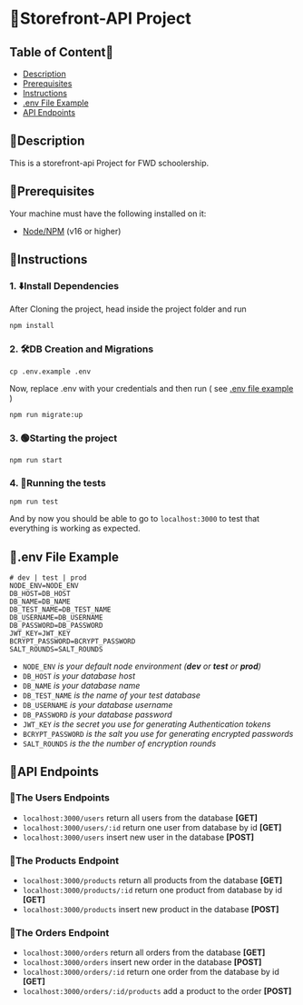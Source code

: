 # 🎉Storefront-API Project

## Table of Content📃

- [Description](#description)
- [Prerequisites](#prerequisites)
- [Instructions](#instructions)
- [.env File Example](#env-file-example)
- [API Endpoints](#api-endpoints)

## 🌵Description

This is a storefront-api Project for FWD schoolership.

## 🥇Prerequisites

Your machine must have the following installed on it:

- [Node/NPM](https://nodejs.org/en/download/) (v16 or higher)

## 📝Instructions

### 1. ⬇️Install Dependencies

After Cloning the project, head inside the project folder and run

```
npm install
```

### 2. 🛠️DB Creation and Migrations

```
cp .env.example .env
```

Now, replace .env with your credentials and then run ( see [.env file example](#env-file-example) )

```
npm run migrate:up
```

### 3. 🟢Starting the project

```
npm run start
```

### 4. 🧪Running the tests

```
npm run test
```

And by now you should be able to go to `localhost:3000` to test that everything is working as expected.

## 📄.env File Example

```
# dev | test | prod
NODE_ENV=NODE_ENV
DB_HOST=DB_HOST
DB_NAME=DB_NAME
DB_TEST_NAME=DB_TEST_NAME
DB_USERNAME=DB_USERNAME
DB_PASSWORD=DB_PASSWORD
JWT_KEY=JWT_KEY
BCRYPT_PASSWORD=BCRYPT_PASSWORD
SALT_ROUNDS=SALT_ROUNDS
```

- `NODE_ENV` _is your default node environment (**dev** or **test** or **prod**)_
- `DB_HOST` _is your database host_
- `DB_NAME` _is your database name_
- `DB_TEST_NAME` _is the name of your test database_
- `DB_USERNAME` _is your database username_
- `DB_PASSWORD` _is your database password_
- `JWT_KEY` _is the secret you use for generating Authentication tokens_
- `BCRYPT_PASSWORD` _is the salt you use for generating encrypted passwords_
- `SALT_ROUNDS` _is the the number of encryption rounds_

## 🚩API Endpoints

### 🚧The Users Endpoints

- `localhost:3000/users`  return all users from the database            **[GET]**
- `localhost:3000/users/:id`  return one user from database by id       **[GET]**
- `localhost:3000/users`  insert new user in the database               **[POST]**
### 🚧The Products Endpoint

- `localhost:3000/products`  return all products from the database      **[GET]**
- `localhost:3000/products/:id`  return one product from database by id **[GET]**
- `localhost:3000/products`  insert new product in the database         **[POST]**
### 🚧The Orders Endpoint
- `localhost:3000/orders`  return all orders from the database          **[GET]**
- `localhost:3000/orders`  insert new order in the database             **[POST]**
- `localhost:3000/orders/:id`  return one order from the database by id **[GET]**
- `localhost:3000/orders/:id/products`  add a product to the order      **[POST]**
